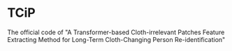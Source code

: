 # TCiP
The official code of "A Transformer-based Cloth-irrelevant Patches Feature Extracting Method for Long-Term Cloth-Changing Person Re-identification"
